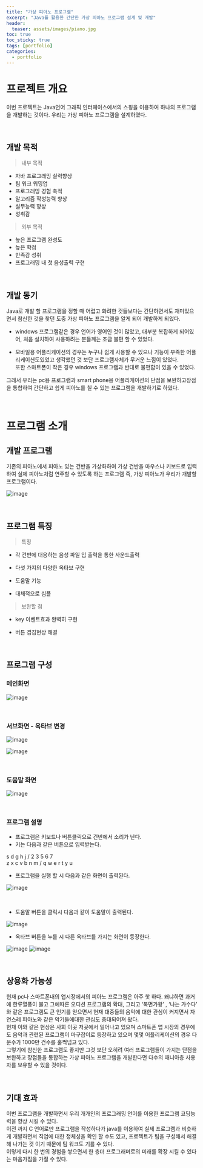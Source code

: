 ```yaml
---
title: "가상 피아노 프로그램"
excerpt: "Java를 활용한 간단한 가상 피아노 프로그램 설계 및 개발"
header:
  teaser: assets/images/piano.jpg
toc: true
toc_sticky: true
tags: [portfolio]
categories:
  - portfolio
---
```


# 프로젝트 개요

이번 프로젝트는 Java언어 그래픽 인터페이스에서의 스윙을 이용하여 하나의 프로그램을 개발하는 것이다. 우리는 가상 피아노 프로그램을 설계하였다.

<br>

## 개발 목적

>내부 목적

- 자바 프로그래밍 실력향상
- 팀 워크 워밍업
- 프로그래밍 경험 축적
- 알고리즘 작성능력 향상
- 실무능력 향상
- 성취감

>외부 목적

- 높은 프로그램 완성도
- 높은 학점
- 만족감 성취
- 프로그래밍 내 첫 음성출력 구현

<br>

## 개발 동기

Java로 개발 할 프로그램을 정할 때 어렵고 화려한 것들보다는 간단하면서도 재미있으면서 참신한 것을 찾던 도중 가상 피아노 프로그램을 알게 되어 개발하게 되었다. 

- windows 프로그램같은 경우 언어가 영어인 것이 많았고, 대부분 복잡하게 되어있어, 처음 설치하여 사용하려는 분들께는 조금 불편 할 수 있었다.

- 모바일용 어플리케이션의 경우는 누구나 쉽게 사용할 수 있으나 기능이 부족한 어플리케이션도있었고 생각했던 것 보단 프로그램자체가 무거운 느낌이 있었다.  
또한 스마트폰이 작은 경우 windows 프로그램과 반대로 불편함이 있을 수 있었다. 

 그래서 우리는 pc용 프로그램과 smart phone용 어플리케이션의 단점을 보완하고장점을 통합하여 간단하고 쉽게 피아노를 칠 수 있는 프로그램을 개발하기로 하였다.
 
<br>

# 프로그램 소개

## 개발 프로그램

기존의 피아노에서 피아노 있는 건반을 가상화하여 가상 건반을 마우스나 키보드로 입력하여 실제 피아노처럼 연주할 수 있도록 하는 프로그램 즉, 가상 피아노가 우리가 개발할 프로그램이다.

![image](https://user-images.githubusercontent.com/57826388/78427315-e9f8b880-76ae-11ea-8d40-a4cd69e158fd.png)

<br>

## 프로그램 특징

>특징
 - 각 건반에 대응하는 음성 파일 입 출력을 통한 사운드출력

 - 다섯 가지의 다양한 옥타브 구현

 - 도움말 기능

 - 대체적으로 심플


>보완할 점
 - key 이벤트효과 완벽히 구현

 - 버튼 겹침현상 해결

 <br>

## 프로그램 구성

### 메인화면

![image](https://user-images.githubusercontent.com/57826388/78429469-8d49cd80-76af-11ea-98b0-2ec4140ef11b.png)

<br>

### 서브화면 - 옥타브 변경

![image](https://user-images.githubusercontent.com/57826388/78429525-9175eb00-76af-11ea-8892-de396d38e4d2.png)

![image](https://user-images.githubusercontent.com/57826388/78429815-a5b9e800-76af-11ea-82b2-20531baf9259.png)

<br>

### 도움말 화면

![image](https://user-images.githubusercontent.com/57826388/78429860-a8b4d880-76af-11ea-8e78-984f0c693d74.png)

<br>

### 프로그램 설명

- 프로그램은 키보드나 버튼클릭으로 건반에서 소리가 난다.
- 키는 다음과 같은 버튼으로 입력받는다.

s d   g h j          /    2 3   5 6 7  
  z x c v b n m      /    q w e r t y u 
  
 - 프로그램을 실행 할 시 다음과 같은 화면이 출력된다.

![image](https://user-images.githubusercontent.com/57826388/78430805-ed407400-76af-11ea-980e-137f73a9af99.png)

<br>

 - 도움말 버튼을 클릭시 다음과 같이 도움말이 출력된다.

![image](https://user-images.githubusercontent.com/57826388/78430863-f16c9180-76af-11ea-833e-0552623fa8a8.png)

 - 옥타브 버튼을 누를 시 다른 옥타브를 가지는 화면이 등장한다.

![image](https://user-images.githubusercontent.com/57826388/78431191-09441580-76b0-11ea-94f4-1b955f596bf7.png)
![image](https://user-images.githubusercontent.com/57826388/78431234-0c3f0600-76b0-11ea-9cc6-9b1be85b7746.png)

<br>

## 상용화 가능성

현재 pc나 스마트폰내의 앱시장에서의 피아노 프로그램은 아주 핫 하다. 왜냐하면 과거에 한류열풍이 불고 그에따른 오디션 프로그램의 확대, 그리고 ‘복면가왕’ , ‘나는 가수다’ 와 같은 프로그램도 큰 인기를 얻으면서 현재 대중들의 음악에 대한 관심이 커지면서 자연스레 피아노와 같은 악기들에대한 관심도 증대되어져 왔다.  
현재 이와 같은 현상은 사회 이곳 저곳에서 일어나고 있으며 스마트폰 앱 시장의 경우에도 음악과 관련된 프로그램이 마구잡이로 등장하고 있으며 몇몇 어플리케이션의 경우 다운수가 1000만 건수를 훌쩍넘고 있다.  
그렇기에 참신한 프로그램도 좋지만 그것 보단 오히려 여러 프로그램들이 가지는 단점을 보완하고 장점들을 통합하는  가상 피아노 프로그램을 개발한다면 다수의 매니아층 사용자를 보유할 수 있을 것이다.

<br>

## 기대 효과

이번 프로그램을 개발하면서 우리 개개인의 프로그래밍 언어를 이용한 프로그램 코딩능력을 향상 시킬 수 있다.  
이전 까지 C 언어로만 프로그램을 작성하다가 java를 이용하여 실제 프로그램과 비슷하게 개발하면서 직업에 대한 정체성을 확인 할 수도 있고, 프로젝트가 팀을 구성해서 해결해 나가는 것 이기 때문에 팀 워크도 기를 수 있다.  
이렇게 다시 한 번의 경험을 쌓으면서 한 층더 프로그래머로의 미래를 확장 시킬 수 있다는 마음가짐을 가질 수 있다.
